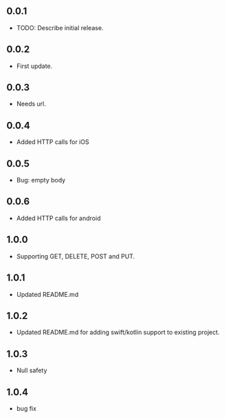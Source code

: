 ## 0.0.1

* TODO: Describe initial release.

## 0.0.2

* First update.

## 0.0.3

* Needs url.

## 0.0.4

* Added HTTP calls for iOS

## 0.0.5

* Bug: empty body

## 0.0.6

* Added HTTP calls for android

## 1.0.0

* Supporting GET, DELETE, POST and PUT.

## 1.0.1

* Updated README.md

## 1.0.2

* Updated README.md for adding swift/kotlin support to existing project.

## 1.0.3

* Null safety

## 1.0.4

* bug fix
